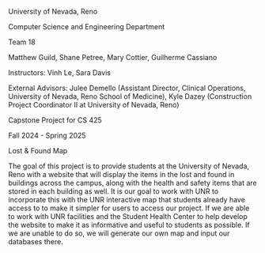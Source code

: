 University of Nevada, Reno

Computer Science and Engineering Department

Team 18

Matthew Guild, Shane Petree, Mary Cottier, Guilherme Cassiano

Instructors: Vinh Le, Sara Davis

External Advisors: Julee Demello (Assistant Director, Clinical Operations, University of Nevada, Reno School of Medicine), Kyle Dazey (Construction Project Coordinator II at University of Nevada, Reno)

Capstone Project for CS 425

Fall 2024 - Spring 2025

Lost & Found Map

The goal of this project is to provide students at the University of Nevada, Reno with a website that will display the items in the lost and found in buildings across the campus, along with the health and safety items that are stored in each building as well. It is our goal to work with UNR to incorporate this with the UNR interactive map that students already have access to to make it simpler for users to access our project. If we are able to work with UNR facilities and the Student Health Center to help develop the website to make it as informative and useful to students as possible. If we are unable to do so, we will generate our own map and input our databases there.
